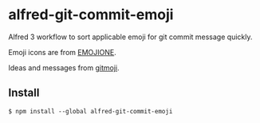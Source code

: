 # alfred-git-commit-emoji

Alfred 3 workflow to sort applicable emoji for git commit message quickly.

Emoji icons are from [EMOJIONE](https://www.emojione.com).

Ideas and messages from [gitmoji](https://gitmoji.carloscuesta.me).

## Install

`$ npm install --global alfred-git-commit-emoji`
